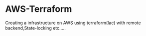 # AWS-Terraform
Creating a infrastructure on AWS using terraform(Iac) with remote backend,State-locking etc.....

